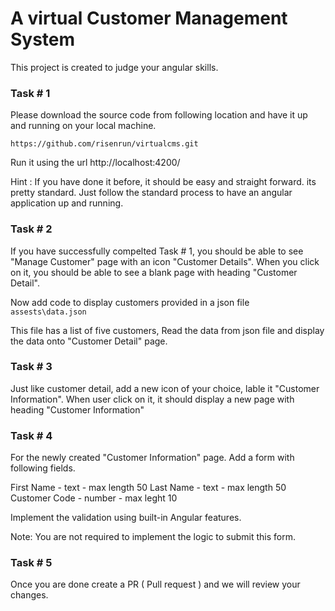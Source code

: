 # A virtual Customer Management System

This project is created to judge your angular skills.

### Task # 1

Please download the source code from following location and have it up and running on your local machine.

```
https://github.com/risenrun/virtualcms.git
```

Run it using the url http://localhost:4200/

Hint : If you have done it before, it should be easy and straight forward. its pretty standard. Just follow the standard process to have an angular application up and running.

### Task # 2

If you have successfully compelted Task # 1, you should be able to see "Manage Customer" page with an icon "Customer Details". When you click on it, you should be able to see a blank page with heading "Customer Detail".

Now add code to display customers provided in a json file `assests\data.json`

This file has a list of five customers, Read the data from json file and display the data onto "Customer Detail" page.

### Task # 3

Just like customer detail, add a new icon of your choice, lable it "Customer Information". When user click on it, it should display a new page with heading "Customer Information"

### Task # 4

For the newly created "Customer Information" page. Add a form with following fields.

First Name - text - max length 50
Last Name - text - max length 50
Customer Code - number - max leght 10

Implement the validation using built-in Angular features.

Note: You are not required to implement the logic to submit this form.

### Task # 5

Once you are done create a PR ( Pull request ) and we will review your changes.
